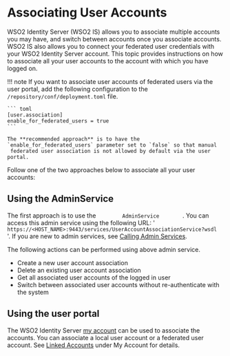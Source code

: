 # Associating User Accounts

WSO2 Identity Server (WSO2 IS) allows you to associate multiple accounts
you may have, and switch between accounts once you associate accounts.
WSO2 IS also allows you to connect your federated user credentials with
your WSO2 Identity Server account. This topic provides instructions on
how to associate all your user accounts to the account with which you
have logged on.

!!! note
    If you want to associate user accounts of federated users via the
    user portal, add the following configuration to the `/repository/conf/deployment.toml`
    file.
    
    ``` toml
    [user.association]
    enable_for_federated_users = true
    ```    

    The **recommended approach** is to have the `enable_for_federated_users` parameter set to `false` so that manual
     federated user association is not allowed by default via the user portal.
        

  
Follow one of the two approaches below to associate all your user
accounts:

## Using the AdminService

The first approach is to use the `         AdminService        ` . You
can access this admin service using the following URL: '
`         https://<HOST_NAME>:9443/services/UserAccountAssociationService?wsdl        `
'. If you are new to admin services, see [Calling Admin
Services](../../develop/calling-admin-services).

The following actions can be performed using above admin service.

-   Create a new user account association
-   Delete an existing user account association
-   Get all associated user accounts of the logged in user
-   Switch between associated user accounts without re-authenticate with
    the system

## Using the user portal

The WSO2 Identity Server [my account](../learn/my-account.md) can be used to associate the
accounts. You can associate a local user account or a federated user
account. See [Linked Accounts](../learn/my-account.md#linked-accounts) under
My Account for details.
